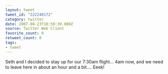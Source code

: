 ```yaml
---
layout: tweet
tweet_id: "222240172"
category: twitter
date: 2007-08-23T10:59:39.000Z
source: Twitter Web Client
favorite_count: 0
retweet_count: 0
tags:
- tweet
---
```


Seth and I decided to stay up for our 7:30am flight... 4am now, and we need to leave here in about an hour and a bit.... Eeek!
